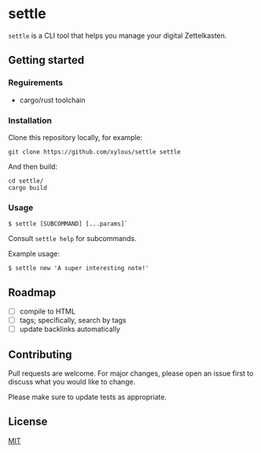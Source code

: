 # settle

`settle` is a CLI tool that helps you manage your digital Zettelkasten.

## Getting started

### Reguirements

* cargo/rust toolchain

### Installation

Clone this repository locally, for example:

```
git clone https://github.com/xylous/settle settle
```

And then build:

```
cd settle/
cargo build
```

### Usage

```
$ settle [SUBCOMMAND] [...params]`
```

Consult `settle help` for subcommands.

Example usage:

```
$ settle new 'A super interesting note!'
```

## Roadmap

- [ ] compile to HTML
- [ ] tags; specifically, search by tags
- [ ] update backlinks automatically

## Contributing

Pull requests are welcome. For major changes, please open an issue first to
discuss what you would like to change.

Please make sure to update tests as appropriate.

## License

[MIT](LICENSE)
